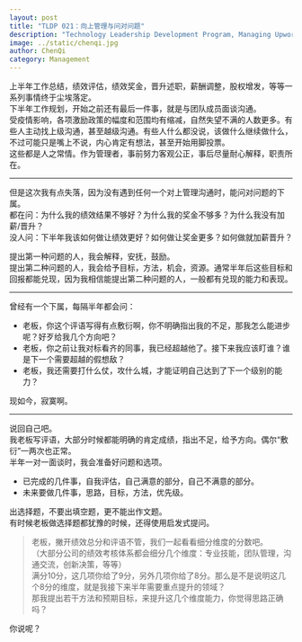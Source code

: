 ```yaml
---
layout: post
title: "TLDP 021：向上管理与问对问题"
description: "Technology Leadership Development Program, Managing Upword"
image: ../static/chenqi.jpg
author: ChenQi
category: Management
---
```


上半年工作总结，绩效评估，绩效奖金，晋升述职，薪酬调整，股权增发，等等一系列事情终于尘埃落定。  
下半年工作规划，开始之前还有最后一件事，就是与团队成员面谈沟通。  
受疫情影响，各项激励政策的幅度和范围均有缩减，自然失望不满的人数更多。有些人主动找上级沟通，甚至越级沟通。有些人什么都没说，该做什么继续做什么，不过可能只是嘴上不说，内心肯定有想法，甚至开始用脚投票。  
这些都是人之常情。作为管理者，事前努力客观公正，事后尽量耐心解释，职责所在。  

--------

但是这次我有点失落，因为没有遇到任何一个对上管理沟通时，能问对问题的下属。  
都在问：为什么我的绩效结果不够好？为什么我的奖金不够多？为什么我没有加薪/晋升？  
没人问：下半年我该如何做让绩效更好？如何做让奖金更多？如何做就加薪晋升？

提出第一种问题的人，我会解释，安抚，鼓励。  
提出第二种问题的人，我会给予目标，方法，机会，资源。通常半年后这些目标和回报都能兑现，因为我相信能提出第二种问题的人，一般都有兑现的能力和表现。

--------

曾经有一个下属，每隔半年都会问：

+ 老板，你这个评语写得有点敷衍啊，你不明确指出我的不足，那我怎么能进步呢？好歹给我几个方向吧？
+ 老板，你之前让我对标看齐的同事，我已经超越他了。接下来我应该盯谁？谁是下一个需要超越的假想敌？
+ 老板，我还需要打什么仗，攻什么城，才能证明自己达到了下一个级别的能力？

现如今，寂寞啊。

--------

说回自己吧。  
我老板写评语，大部分时候都能明确的肯定成绩，指出不足，给予方向。偶尔“敷衍”一两次也正常。  
半年一对一面谈时，我会准备好问题和选项。

+ 已完成的几件事，自我评估，自己满意的部分，自己不满意的部分。
+ 未来要做几件事，思路，目标，方法，优先级。

出选择题，不要出填空题，更不能出作文题。  
有时候老板做选择题都犹豫的时候，还得使用启发式提问。

> 老板，撇开绩效总分和评语不管，我们一起看看细分维度的分数吧。  
（大部分公司的绩效考核体系都会细分几个维度：专业技能，团队管理，沟通交流，创新决策，等等）  
满分10分，这几项你给了9分，另外几项你给了8分。那么是不是说明这几个8分的维度，就是我接下来半年需要重点提升的领域？  
那我提出若干方法和预期目标，来提升这几个维度能力，你觉得思路正确吗？

你说呢？
